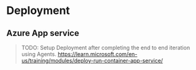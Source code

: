 # Deployment

## Azure App service

> TODO: Setup Deployment after completing the end to end iteration using Agents.
> https://learn.microsoft.com/en-us/training/modules/deploy-run-container-app-service/
